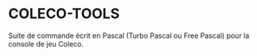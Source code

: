 # COLECO-TOOLS
Suite de commande écrit en Pascal (Turbo Pascal ou Free Pascal) pour la console de jeu Coleco.
